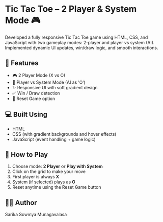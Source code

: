 # Tic Tac Toe – 2 Player & System Mode 🎮
Developed a fully responsive Tic Tac Toe game using HTML, CSS, and JavaScript with two gameplay modes: 2-player and player vs system (AI). Implemented dynamic UI updates, win/draw logic, and smooth interactions.

## 🔹 Features
- 🎮 2 Player Mode (X vs O)
- 🤖 Player vs System Mode (AI as 'O')
- ✨ Responsive UI with soft gradient design
- ✅ Win / Draw detection
- 🔁 Reset Game option

## 💻 Built Using
- HTML
- CSS (with gradient backgrounds and hover effects)
- JavaScript (event handling + game logic)

## 🚀 How to Play
1. Choose mode: **2 Player** or **Play with System**
2. Click on the grid to make your move
3. First player is always **X**
4. System (if selected) plays as **O**
5. Reset anytime using the Reset Game button

## 👩‍💻 Author
Sarika Sowmya Munagavalasa  

